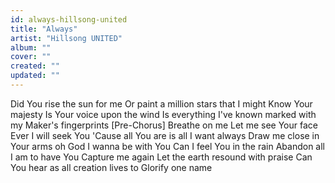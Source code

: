 ```yaml
---
id: always-hillsong-united
title: "Always"
artist: "Hillsong UNITED"
album: ""
cover: ""
created: ""
updated: ""
---
```


Did You rise the sun for me
Or paint a million stars that I might
Know Your majesty
Is Your voice upon the wind
Is everything I've known marked with my
Maker's fingerprints
[Pre-Chorus]
Breathe on me
Let me see Your face
Ever I will seek You
'Cause all You are is all I want always
Draw me close in Your arms oh God
I wanna be with You
Can I feel You in the rain
Abandon all I am to have You
Capture me again
Let the earth resound with praise
Can You hear as all creation lives to
Glorify one name